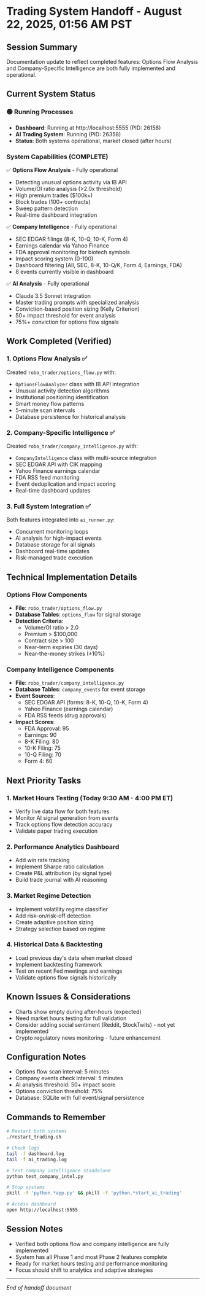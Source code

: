 # Trading System Handoff - August 22, 2025, 01:56 AM PST

## Session Summary
Documentation update to reflect completed features: Options Flow Analysis and Company-Specific Intelligence are both fully implemented and operational.

## Current System Status

### 🟢 Running Processes
- **Dashboard**: Running at http://localhost:5555 (PID: 26158)
- **AI Trading System**: Running (PID: 26358)
- **Status**: Both systems operational, market closed (after hours)

### System Capabilities (COMPLETE)
✅ **Options Flow Analysis** - Fully operational
- Detecting unusual options activity via IB API
- Volume/OI ratio analysis (>2.0x threshold)
- High premium trades ($100k+)
- Block trades (100+ contracts)
- Sweep pattern detection
- Real-time dashboard integration

✅ **Company Intelligence** - Fully operational
- SEC EDGAR filings (8-K, 10-Q, 10-K, Form 4)
- Earnings calendar via Yahoo Finance
- FDA approval monitoring for biotech symbols
- Impact scoring system (0-100)
- Dashboard filtering (All, SEC, 8-K, 10-Q/K, Form 4, Earnings, FDA)
- 8 events currently visible in dashboard

✅ **AI Analysis** - Fully operational
- Claude 3.5 Sonnet integration
- Master trading prompts with specialized analysis
- Conviction-based position sizing (Kelly Criterion)
- 50+ impact threshold for event analysis
- 75%+ conviction for options flow signals

## Work Completed (Verified)

### 1. Options Flow Analysis ✅
Created `robo_trader/options_flow.py` with:
- `OptionsFlowAnalyzer` class with IB API integration
- Unusual activity detection algorithms
- Institutional positioning identification
- Smart money flow patterns
- 5-minute scan intervals
- Database persistence for historical analysis

### 2. Company-Specific Intelligence ✅
Created `robo_trader/company_intelligence.py` with:
- `CompanyIntelligence` class with multi-source integration
- SEC EDGAR API with CIK mapping
- Yahoo Finance earnings calendar
- FDA RSS feed monitoring
- Event deduplication and impact scoring
- Real-time dashboard updates

### 3. Full System Integration ✅
Both features integrated into `ai_runner.py`:
- Concurrent monitoring loops
- AI analysis for high-impact events
- Database storage for all signals
- Dashboard real-time updates
- Risk-managed trade execution

## Technical Implementation Details

### Options Flow Components
- **File**: `robo_trader/options_flow.py`
- **Database Tables**: `options_flow` for signal storage
- **Detection Criteria**:
  - Volume/OI ratio > 2.0
  - Premium > $100,000
  - Contract size > 100
  - Near-term expiries (30 days)
  - Near-the-money strikes (±10%)

### Company Intelligence Components
- **File**: `robo_trader/company_intelligence.py`
- **Database Tables**: `company_events` for event storage
- **Event Sources**:
  - SEC EDGAR API (forms: 8-K, 10-Q, 10-K, Form 4)
  - Yahoo Finance (earnings calendar)
  - FDA RSS feeds (drug approvals)
- **Impact Scores**:
  - FDA Approval: 95
  - Earnings: 90
  - 8-K Filing: 80
  - 10-K Filing: 75
  - 10-Q Filing: 70
  - Form 4: 60

## Next Priority Tasks

### 1. **Market Hours Testing** (Today 9:30 AM - 4:00 PM ET)
- Verify live data flow for both features
- Monitor AI signal generation from events
- Track options flow detection accuracy
- Validate paper trading execution

### 2. **Performance Analytics Dashboard**
- Add win rate tracking
- Implement Sharpe ratio calculation
- Create P&L attribution (by signal type)
- Build trade journal with AI reasoning

### 3. **Market Regime Detection**
- Implement volatility regime classifier
- Add risk-on/risk-off detection
- Create adaptive position sizing
- Strategy selection based on regime

### 4. **Historical Data & Backtesting**
- Load previous day's data when market closed
- Implement backtesting framework
- Test on recent Fed meetings and earnings
- Validate options flow signals historically

## Known Issues & Considerations
- Charts show empty during after-hours (expected)
- Need market hours testing for full validation
- Consider adding social sentiment (Reddit, StockTwits) - not yet implemented
- Crypto regulatory news monitoring - future enhancement

## Configuration Notes
- Options flow scan interval: 5 minutes
- Company events check interval: 5 minutes
- AI analysis threshold: 50+ impact score
- Options conviction threshold: 75%
- Database: SQLite with full event/signal persistence

## Commands to Remember
```bash
# Restart both systems
./restart_trading.sh

# Check logs
tail -f dashboard.log
tail -f ai_trading.log

# Test company intelligence standalone
python test_company_intel.py

# Stop systems
pkill -f 'python.*app.py' && pkill -f 'python.*start_ai_trading'

# Access dashboard
open http://localhost:5555
```

## Session Notes
- Verified both options flow and company intelligence are fully implemented
- System has all Phase 1 and most Phase 2 features complete
- Ready for market hours testing and performance monitoring
- Focus should shift to analytics and adaptive strategies

---
*End of handoff document*